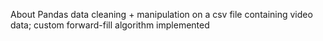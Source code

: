 About
Pandas data cleaning + manipulation on a csv file containing video data; custom forward-fill algorithm implemented
